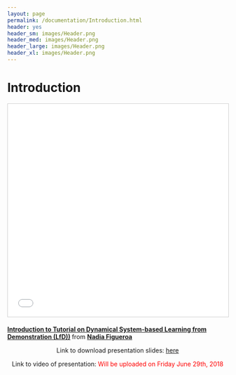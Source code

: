 ```yaml
---
layout: page
permalink: /documentation/Introduction.html
header: yes
header_sm: images/Header.png
header_med: images/Header.png
header_large: images/Header.png
header_xl: images/Header.png
--- 
```

<h1>Introduction</h1>

<p style="text-align: center;"> <iframe src="//www.slideshare.net/slideshow/embed_code/key/NXb8SfcMqJhTgC" width="595" height="485" frameborder="0" marginwidth="0" marginheight="0" scrolling="no" style="border:1px solid #CCC; border-width:1px; margin-bottom:5px; max-width: 100%;" allowfullscreen> </iframe> <div style="margin-bottom:5px"> <strong> <a href="//www.slideshare.net/nadiabarbara9/introduction-to-tutorial-on-dynamical-systembased-learning-from-demonstration-lfd-103565611" title="Introduction to Tutorial on Dynamical System-based Learning from Demonstration (LfD))" target="_blank">Introduction to Tutorial on Dynamical System-based Learning from Demonstration (LfD))</a> </strong> from <strong><a href="https://www.slideshare.net/nadiabarbara9" target="_blank">Nadia Figueroa</a></strong> </div> </p>

<p style="text-align: center;"> Link to download presentation slides:  <a href="http://lasa.epfl.ch/files/Presentations/Introduction_updated.pptm">here</a> </p>

<p style="text-align: center;"> Link to video of presentation: <font color="red"> Will be uploaded on Friday June 29th, 2018 </font> </p>
